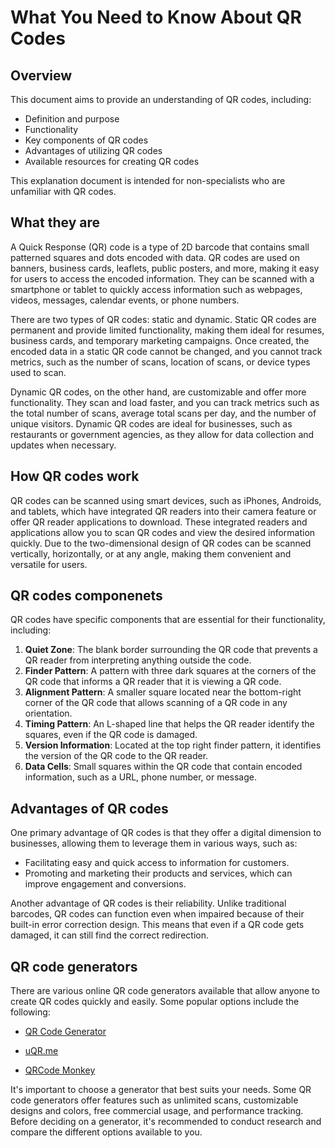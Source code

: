 # What You Need to Know About QR Codes

## Overview

This document aims to provide an understanding of QR codes, including:

* Definition and purpose
* Functionality
* Key components of QR codes
* Advantages of utilizing QR codes
* Available resources for creating QR codes

This explanation document is intended for non-specialists who are unfamiliar with QR codes.

## What they are

A Quick Response (QR) code is a type of 2D barcode that contains small patterned squares and dots encoded with data. QR codes are used on banners, business cards, leaflets, public posters, and more, making it easy for users to access the encoded information. They can be scanned with a smartphone or tablet to quickly access information such as webpages, videos, messages, calendar events, or phone numbers.

There are two types of QR codes: static and dynamic. Static QR codes are permanent and provide limited functionality, making them ideal for resumes, business cards, and temporary marketing campaigns. Once created, the encoded data in a static QR code cannot be changed, and you cannot track metrics, such as the number of scans, location of scans, or device types used to scan.

Dynamic QR codes, on the other hand, are customizable and offer more functionality. They scan and load faster, and you can track metrics such as the total number of scans, average total scans per day, and the number of unique visitors. Dynamic QR codes are ideal for businesses, such as restaurants or government agencies, as they allow for data collection and updates when necessary.

## How QR codes work

QR codes can be scanned using smart devices, such as iPhones, Androids, and tablets, which have integrated QR readers into their camera feature or offer QR reader applications to download. These integrated readers and applications allow you to scan QR codes and view the desired information quickly. Due to the two-dimensional design of QR codes can be scanned vertically, horizontally, or at any angle, making them convenient and versatile for users.

## QR codes componenets

QR codes have specific components that are essential for their functionality, including:

1. **Quiet Zone**: The blank border surrounding the QR code that prevents a QR reader from interpreting anything outside the code.
2. **Finder Pattern**: A pattern with three dark squares at the corners of the QR code that informs a QR reader that it is viewing a QR code.
3. **Alignment Pattern**: A smaller square located near the bottom-right corner of the QR code that allows scanning of a QR code in any orientation.
4. **Timing Pattern**: An L-shaped line that helps the QR reader identify the squares, even if the QR code is damaged.
5. **Version Information**: Located at the top right finder pattern, it identifies the version of the QR code to the QR reader.
6. **Data Cells**: Small squares within the QR code that contain encoded information, such as a URL, phone number, or message.

## Advantages of QR codes

One primary advantage of QR codes is that they offer a digital dimension to businesses, allowing them to leverage them in various ways, such as:

* Facilitating easy and quick access to information for customers.
* Promoting and marketing their products and services, which can improve engagement and conversions.

Another advantage of QR codes is their reliability. Unlike traditional barcodes, QR codes can function even when impaired because of their built-in error correction design. This means that even if a QR code gets damaged, it can still find the correct redirection.

## QR code generators

There are various online QR code generators available that allow anyone to create QR codes quickly and easily. Some popular options include the following:

- [QR Code Generator](https://www.qr-code-generator.com/free-generator/?ut_source=google_c&ut_medium=cpc&ut_campaign=en_top_kw&ut_content=qr_generator_exact&ut_term=qr-code-generator_e&gclid=CjwKCAjw64eJBhAGEiwABr9o2Ht7ItP5pRaUY_fKvDI8rsxygzlbRd1ysPqUHXOnv4rWOlY3JJesbBoCXOQQAvD_BwE)

- [uQR.me](https://uqr.me/qr-code-generator/?ut_medium=cpc&ut_source=google&ut_campaign=2020-first&ut_term=qr-code-generator&ut_content=en&utm_term=qr-code-generator&utm_campaign=US+Campaigns&utm_source=adwords&utm_medium=ppc&hsa_acc=9523064648&hsa_cam=11226472739&hsa_grp=109303395039&hsa_ad=468751604145&hsa_src=g&hsa_tgt=kwd-374425108492&hsa_kw=qr-code-generator&hsa_mt=e&hsa_net=adwords&hsa_ver=3&gclid=CjwKCAjw64eJBhAGEiwABr9o2AbZwwS4iE1Kk6oyySe__lRpLmjmqEVuLgSJCBT9pWoIidPnhH2OVRoC3xkQAvD_BwE)

- [QRCode Monkey](https://www.qrcode-monkey.com/)

It's important to choose a generator that best suits your needs. Some QR code generators offer features such as unlimited scans, customizable designs and colors, free commercial usage, and performance tracking. Before deciding on a generator, it's recommended to conduct research and compare the different options available to you.
